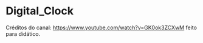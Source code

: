 # Digital_Clock

Créditos do canal: https://www.youtube.com/watch?v=GK0ok3ZCXwM
feito para didático.
